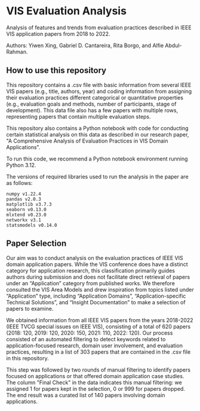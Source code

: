 # VIS Evaluation Analysis
Analysis of features and trends from evaluation practices described in IEEE VIS application papers from 2018 to 2022.

Authors: Yiwen Xing, Gabriel D. Cantareira, Rita Borgo, and Alfie Abdul-Rahman.

## How to use this repository

This repository contains a .csv file with basic information from several IEEE VIS papers (e.g., title, authors, year) and coding information from assigning their evaluation practices different categorical or quantitative properties (e.g., evaluation goals and methods, number of participants, stage of development). This data file also has a few papers with multiple rows, representing papers that contain multiple evaluation steps.

This repository also contains a Python notebook with code for conducting certain statistical analysis on this data as described in our research paper, "A Comprehensive Analysis of Evaluation Practices in VIS Domain Applications".

To run this code, we recommend a Python notebook environment running Python 3.12.

The versions of required libraries used to run the analysis in the paper are as follows:

```
numpy v1.22.4
pandas v2.0.3
matplotlib v3.7.3
seaborn v0.13.0
mlxtend v0.23.0
networkx v3.1
statsmodels v0.14.0
```


## Paper Selection

Our aim was to conduct analysis on the evaluation practices of IEEE VIS domain application papers. While the VIS conference does have a distinct category for application research, this classification primarily guides authors during submission and does not facilitate direct retrieval of papers under an “Application” category from published works. We therefore consulted the VIS Area Models and drew inspiration from topics listed under “Application” type, including “Application Domains”, “Application-specific Technical Solutions”, and “Insight Documentation” to make a selection of papers to examine. 

We obtained information from all IEEE VIS papers from the years 2018-2022 (IEEE TVCG special issues on IEEE VIS), consisting of a total of 620 papers (2018: 120, 2019: 120, 2020: 150, 2021: 110, 2022: 120). Our process consisted of an automated filtering to detect keywords related to application-focused research, domain user involvement, and evaluation practices, resulting in a list of 303 papers that are contained in the .csv file in this repository. 

This step was followed by two rounds of manual filtering to identify papers focused on applications or that offered domain application case studies. The column "Final Check" in the data indicates this manual filtering: we assigned 1 for papers kept in the selection, 0 or 999 for papers dropped. The end result was a curated list of 140 papers involving domain applications.

